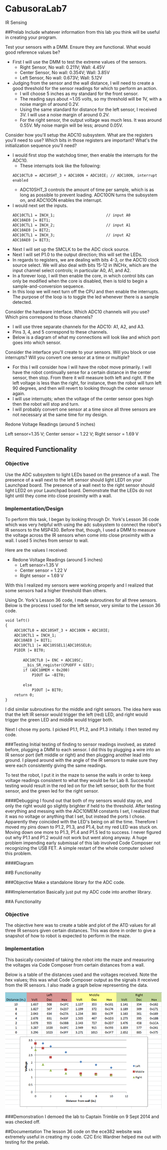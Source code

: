 CabusoraLab7
============

IR Sensing

##Prelab
Include whatever information from this lab you think will be useful in creating your program.


Test your sensors with a DMM. Ensure they are functional. What would good reference values be?
* First I will use the DMM to test the extreme values of the sensors.
  - Right Sensor, No wall: 0.211V; Wall: 4.45V
  - Center Sensor, No wall: 0.354V; Wall: 3.85V
  - Left Sensor, No wall: 0.673V; Wall: 5.12V
* Judging from the sensor and the wall distance, I will need to create a good threshold for the sensor readings for which to perform an action.
  - I will choose 5 inches as my standard for the front sensor.
  - The reading says about ~1.05 volts, so my threshold will be 1V, with a noise margin of around 0.2V.
  - Using the same standard for distance for the left sensor, I received 3V.  I will use a noise margin of around 0.2V.
  - For the right sensor, the output voltage was much less.  It was around 0.55V.  My noise margin will be less; around 0.05V.


Consider how you'll setup the ADC10 subsystem. What are the registers you'll need to use? Which bits in those registers are important? What's the initialization sequence you'll need?
* I would first stop the watchdog timer, then enable the interrupts for the ADC10.
  - These interrupts look like the following:
  ```
  ADC10CTL0 = ADC10SHT_3 + ADC10ON + ADC10IE; // ADC10ON, interrupt enabled
  ```
  - ADC10SHT_3 controls the amount of time per sample, which is as long as possible to prevent loading.  ADC10ON turns the subsystem on, and ADC10ON enables the interrupt.
* I would next set the inputs.
  ```
  ADC10CTL1 = INCH_1;                       // input A0
  ADC10AE0 |= BIT1; 
  ADC10CTL1 = INCH_2;                       // input A1
  ADC10AE0 |= BIT2;
  ADC10CTL1 = INCH_3;                       // input A2
  ADC10AE0 |= BIT3;
  ```
* Next I will set up the SMCLK to be the ADC clock source.
* Next I will set P1.0 to the output direction; this will set the LEDs.
* In regards to registers, we are dealing with bits 4-3, or the ADC10 clock source select.  We will also deal with bits 15-12 in INCHx, which are the input channel select controls; in particular A0, A1, and A2.
* In a forever loop, I will then enable the core, in which control bits can only be modified when the core is disabled, then is told to begin a sample-and-conversion sequence.
* In this loop we will next turn off the CPU and then enable the interrupts.  The purpose of the loop is to toggle the led whenever there is a sample detected.

Consider the hardware interface. Which ADC10 channels will you use? Which pins correspond to those channels?
* I will use three separate channels for the ADC10:  A1, A2, and A3.
* Pins 3, 4, and 5 correspond to these channels.
* Below is a diagram of what my connections will look like and which port goes into which sensor.

Consider the interface you'll create to your sensors. Will you block or use interrupts? Will you convert one sensor at a time or multiple?
* For this I will consider how I will have the robot move primarily.  I will have the robot continually sense for a certain distance in the center sensor, then stop.  From there it will measure both left and right.  If the left voltage is less than the right, for instance, then the robot will turn left 90 degrees, and then will revert to looking through the center sensor again.
* I will use interrupts; when the voltage of the center sensor goes high then the robot will stop and turn.
* I will probably convert one sensor at a time since all three sensors are not necessary at the same time for my design.

Redone Voltage Readings (around 5 inches)

Left sensor=1.35 V; Center sensor = 1.22 V; Right sensor = 1.69 V

## Required Functionality

### Objective
Use the ADC subsystem to light LEDs based on the presence of a wall. The presence of a wall next to the left sensor should light LED1 on your Launchpad board. The presence of a wall next to the right sensor should light LED2 on your Launchpad board. Demonstrate that the LEDs do not light until they come into close proximity with a wall.

### Implementation/Design
To perform this task, I began by looking through Dr. York's Lesson 36 code which was very helpful with using the adc subsystem to connect the robot's IR sensors to the MSP430.  Before that, though, I used a DMM to measure the voltage across the IR sensors when come into close proximity with a wall.  I used 5 inches from sensor to wall.

Here are the values I received:
* Redone Voltage Readings (around 5 inches)
  - Left sensor=1.35 V
  - Center sensor = 1.22 V
  - Right sensor = 1.69 V
  
  
With this I realized my sensors were working properly and I realized that some sensors had a higher threshold than others.

Using Dr. York's Lesson 36 code, I made subroutines for all three sensors.  Below is the process I used for the left sensor, very similar to the Lesson 36 code.
```
void left()
{
	ADC10CTL0 = ADC10SHT_3 + ADC10ON + ADC10IE;
	ADC10CTL1 = INCH_1;
	ADC10AE0 |= BIT1;
	ADC10CTL1 |= ADC10SSEL1|ADC10SSEL0;
	P1DIR |= BIT0;

		ADC10CTL0 |= ENC + ADC10SC;
		__bis_SR_register(CPUOFF + GIE);
		if (ADC10MEM < 0x200)
			P1OUT &= ~BIT0;

		else
			P1OUT |= BIT0;
	return 0;
}
```

I did similar subroutines for the middle and right sensors.  The idea here was that the left IR sensor would trigger the left (red) LED, and right would trigger the green LED and middle would trigger both.

Next I chose my ports.  I picked P1.1, P1.2, and P1.3 initially.  I then tested my code.

###Testing
Initial testing of finding to sensor readings involved, as stated before, plugging a DMM to each sensor.  I did this by plugging a wire into an IR sensor port (left middle or right) and then plugging another lead into ground.  I played around with the angle of the IR sensors to make sure they were each consistently giving the same readings.

To test the robot, I put it in the maze to sense the walls in order to keep voltage readings consistent to what they would be for Lab 8.  Successful testing would result in the red led on for the left sensor, both for the front sensor, and the green led for the right sensor.

####Debugging
I found out that both of my sensors would stay on, and only the right would go slightly brighter if held to the threshold.  After testing everything and messing with the ADC10MEM constants I set, I realized that it was no voltage or anything that I set, but instead the ports I chose.  Apparently they coincided with the LED's being on all the time.  Therefore I moved my pins down to P1.2, P1.3, and P1.4, but my red LED was stuck on.  Moving down one more to P1.3, P1.4 and P1.5 led to success.  I never figured out why P1.1 and P1.2 would not work but went along anyway.  A huge problem impending early submissal of this lab involved Code Composer not recognizing the USB FET.  A simple restart of the whole computer solved this problem.

####Diagram

##B Functionality

###Objective
Make a standalone library for the ADC code.

###Implementation
Basically just put my ADC code into another library.

##A Functionality

### Objective
The objective here was to create a table and plot of the ATD values for all three IR sensors given certain distances.  This was done in order to give a snapshot of how to robot is expected to perform in the maze.

### Implementation
This basically consisted of taking the robot into the maze and measuring the voltages via Code Composer from certain distances from a wall.  

Below is a table of the distances used and the voltages received.  Note the hex values; this was what Code Composer output as the signals it received from the IR sensors.  I also made a graph below representing the data.

![A Functionality](https://github.com/KevinCabusora/CabusoraLab7/blob/master/AFunctionality.PNG)

###Demonstration
I demoed the lab to Captain Trimble on 9 Sept 2014 and was checked off.

##Documentation
The lesson 36 code on the ece382 website was extremely useful in creating my code.  C2C Eric Wardner helped me out with testing for the prelab.  

